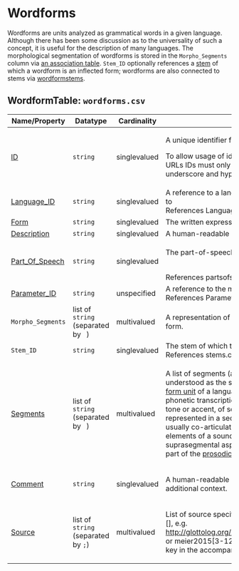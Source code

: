 # Wordforms
Wordforms are units analyzed as grammatical words in a given language.
Although there has been some discussion as to the universality of such a concept, it is useful for the description of many languages.
The morphological segmentation of wordforms is stored in the `Morpho_Segments` column via [an association table](../wordformparts).
`Stem_ID` optionally references a [stem](../stems) of which a wordform is an inflected form; wordforms are also connected to stems via [wordformstems](../formstems).

## WordformTable: `wordforms.csv`

Name/Property | Datatype | Cardinality | Description
 --- | --- | --- | --- 
[ID](http://cldf.clld.org/v1.0/terms.rdf#id) | `string` | singlevalued | <div> <p>A unique identifier for a row in a table.</p> <p> To allow usage of identifiers as path components of URLs IDs must only contain alphanumeric characters, underscore and hyphen. </p> </div> 
[Language_ID](http://cldf.clld.org/v1.0/terms.rdf#languageReference) | `string` | singlevalued | A reference to a language (or variety) the form belongs to<br>References LanguageTable
[Form](http://cldf.clld.org/v1.0/terms.rdf#form) | `string` | singlevalued | The written expression of the form.
[Description](http://cldf.clld.org/v1.0/terms.rdf#description) | `string` | singlevalued | A human-readable description
[Part_Of_Speech](http://cldf.clld.org/v1.0/terms.rdf#partOfSpeech) | `string` | singlevalued | <div> <p> The part-of-speech of dictionary entry. </p> </div> <br>References partsofspeech.csv.
[Parameter_ID](http://cldf.clld.org/v1.0/terms.rdf#parameterReference) | `string` | unspecified | A reference to the meaning denoted by the form<br>References ParameterTable
`Morpho_Segments` | list of `string` (separated by ` `) | multivalued | A representation of the morphologically segmented form.
`Stem_ID` | `string` | singlevalued | The stem of which this wordform is an inflected form.<br>References stems.csv.
[Segments](http://cldf.clld.org/v1.0/terms.rdf#segments) | list of `string` (separated by ` `) | multivalued | <div> <p> A list of segments (aka a sound sequence) is understood as the strict segmental representation of a <a href="http://linguistics-ontology.org/gold/2010/FormUnit">form unit</a> of a language, which is usually given in phonetic transcription. <a href="http://linguistics-ontology.org/gold/2010/Suprasegmental">Suprasegmental elements</a>, like tone or accent, of sound sequences are usually represented in a sequential form, although they are usually co-articulated along with the segmental elements of a sound sequence. Alternatively, suprasegmental aspects could also be represented as part of the <a href="#prosodicStructure">prosodic structure</a> of a word form. </p> </div> 
[Comment](http://cldf.clld.org/v1.0/terms.rdf#comment) | `string` | singlevalued | <div> <p> A human-readable comment on a resource, providing additional context. </p> </div> 
[Source](http://cldf.clld.org/v1.0/terms.rdf#source) | list of `string` (separated by `;`) | multivalued | <div> <p>List of source specifications, of the form &lt;source_ID&gt;[], e.g. http://glottolog.org/resource/reference/id/318814[34], or meier2015[3-12] where meier2015 is a citation key in the accompanying BibTeX file.</p> </div> 